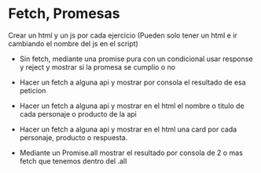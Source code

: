# Fetch, Promesas

Crear un html y un js por cada ejercicio (Pueden solo tener un html e ir cambiando el nombre del js en el script)

* Sin fetch, mediante una promise pura con un condicional usar response y reject y mostrar si la promesa se cumplio o no

* Hacer un fetch a alguna api y mostrar por consola el resultado de esa peticion

* Hacer un fetch a alguna api y mostrar en el html el nombre o titulo de cada personaje o producto de la api

* Hacer un fetch a alguna api y mostrar en el html una card por cada personaje, producto o respuesta.

* Mediante un Promise.all mostrar el resultado por consola de 2 o mas fetch que tenemos dentro del .all